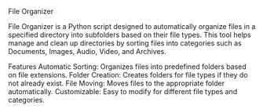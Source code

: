 File Organizer

File Organizer is a Python script designed to automatically organize files in a specified directory into subfolders based on their file types. This tool helps manage and clean up directories by sorting files into categories such as Documents, Images, Audio, Video, and Archives.

Features
Automatic Sorting: Organizes files into predefined folders based on file extensions.
Folder Creation: Creates folders for file types if they do not already exist.
File Moving: Moves files to the appropriate folder automatically.
Customizable: Easy to modify for different file types and categories.
